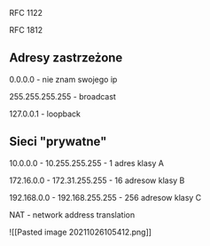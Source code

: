 RFC 1122

RFC 1812

## Adresy zastrzeżone

0.0.0.0 - nie znam swojego ip

255.255.255.255 - broadcast

127.0.0.1 - loopback

## Sieci "prywatne"

10.0.0.0 - 10.255.255.255 - 1 adres klasy A

172.16.0.0 - 172.31.255.255 - 16 adresow klasy B

192.168.0.0 - 192.168.255.255 - 256 adresow klasy C

NAT - network address translation

![[Pasted image 20211026105412.png]]




